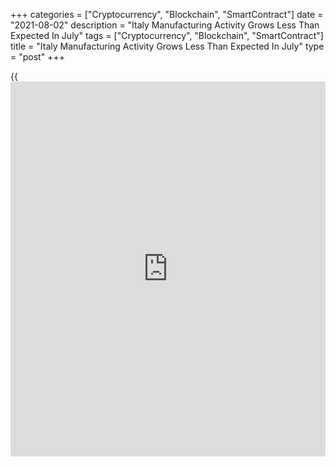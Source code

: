 +++
categories = ["Cryptocurrency", "Blockchain", "SmartContract"]
date = "2021-08-02"
description = "Italy Manufacturing Activity Grows Less Than Expected In July"
tags = ["Cryptocurrency", "Blockchain", "SmartContract"]
title = "Italy Manufacturing Activity Grows Less Than Expected In July"
type = "post"
+++

{{<iframe id="large-banner" src="https://www.bounty.group/#slide=25.0" width="100%" height="600" scrolling="no" style="border: 0px solid rgb(216, 221, 230); border-radius: 3px;">}}

Italy's manufacturing activity grew less than expected in July, survey
results from IHS Markit showed on Monday.

The manufacturing Purchasing Managers' index dropped to 60.3 in July
from 62.2 in June. The score was forecast to fall 61.5.

Nonetheless, the latest reading was the fourth highest on record and
pointed to a rapid improvement in the [health][1] of the manufacturing
sector.

There were rapid upturns in output and new orders but the pace softened
from June. Firms raised their employment at the joint fourth quickest on
record.

Inflationary pressures remained severe in July. Input prices rose at the
second quickest pace on record. In response, firms increased their
average charges at the steepest rate in the series [history](https://www.fixpro.org/post/chargeless-historical-data-api-backtesting/).

Firms remained upbeat towards the year-ahead outlook for output.
Nonetheless, the level of sentiment moderated to a 15-month low.

For comments and feedback [contact](https://www.playgroundfx.com/contact/): editorial@rtt[news](https://www.letsplayfx.com/blog/forex-news-website/).com

[Economic News][2]

 **What parts of the world are seeing the best (and worst) economic
performances lately? Click[here][3] to check out our [Econ Scorecard][3]
and find out! See up-to-the-moment [ranking](https://www.playgroundfx.com/blog/crypto-exchange-ranking/)s for the best and worst
performers in [GDP][4], [unemployment rate][5], [inflation][6] and much
more.**

   1. www.rtt[news](https://www.letsplayfx.com/blog/forex-news-website/).com/Content/Health.aspx
   2. www.rtt[news](https://www.letsplayfx.com/blog/forex-news-website/).com/Content/EconomicNews.aspx
   3. www.rtt[news](https://www.letsplayfx.com/blog/forex-news-website/).com/economic-scorecard/world-rank/PPI/highest-performance.aspx
   4. www.rtt[news](https://www.letsplayfx.com/blog/forex-news-website/).com/economic-scorecard/world-rank/GDP/highest-performance.aspx
   5. www.rtt[news](https://www.letsplayfx.com/blog/forex-news-website/).com/economic-scorecard/world-rank/unemployment-rate/lowest-performance.aspx
   6. www.rtt[news](https://www.letsplayfx.com/blog/forex-news-website/).com/economic-scorecard/world-rank/CPI/highest-performance.aspx